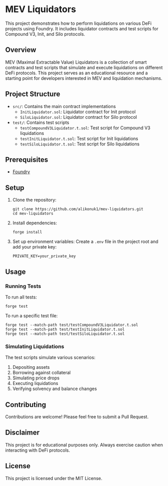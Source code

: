 # MEV Liquidators

This project demonstrates how to perform liquidations on various DeFi projects using Foundry. It includes liquidator contracts and test scripts for Compound V3, Init, and Silo protocols.

## Overview

MEV (Maximal Extractable Value) Liquidators is a collection of smart contracts and test scripts that simulate and execute liquidations on different DeFi protocols. This project serves as an educational resource and a starting point for developers interested in MEV and liquidation mechanisms.

## Project Structure

- `src/`: Contains the main contract implementations
  - `InitLiquidator.sol`: Liquidator contract for Init protocol
  - `SiloLiquidator.sol`: Liquidator contract for Silo protocol
- `test/`: Contains test scripts
  - `testCompoundV3Liquidator.t.sol`: Test script for Compound V3 liquidations
  - `testInitLiquidator.t.sol`: Test script for Init liquidations
  - `testSiloLiquidator.t.sol`: Test script for Silo liquidations

## Prerequisites

- [Foundry](https://book.getfoundry.sh/getting-started/installation.html)

## Setup

1. Clone the repository:

   ```
   git clone https://github.com/alikonuk1/mev-liquidators.git
   cd mev-liquidators
   ```

2. Install dependencies:

   ```
   forge install
   ```

3. Set up environment variables:
   Create a `.env` file in the project root and add your private key:
   ```
   PRIVATE_KEY=your_private_key
   ```

## Usage

### Running Tests

To run all tests:

```
forge test
```

To run a specific test file:

```
forge test --match-path test/testCompoundV3Liquidator.t.sol
forge test --match-path test/testInitLiquidator.t.sol
forge test --match-path test/testSiloLiquidator.t.sol
```

### Simulating Liquidations

The test scripts simulate various scenarios:

1. Depositing assets
2. Borrowing against collateral
3. Simulating price drops
4. Executing liquidations
5. Verifying solvency and balance changes

## Contributing

Contributions are welcome! Please feel free to submit a Pull Request.

## Disclaimer

This project is for educational purposes only. Always exercise caution when interacting with DeFi protocols.

## License

This project is licensed under the MIT License.
